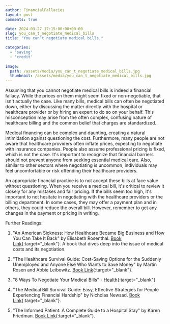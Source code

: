 ```yaml
---
author: FinancialFallacies
layout: post
comments: true

date: 2024-03-27 17:15:00:00+00:00  
slug: you_can_t_negotiate_medical_bills
title: "You can’t negotiate medical bills."

categories:
  - 'saving'
  - 'credit'
  
image:
  path: /assets/media/you_can_t_negotiate_medical_bills.jpg
  thumbnail: /assets/media/you_can_t_negotiate_medical_bills.jpg
---
```


Assuming that you cannot negotiate medical bills is indeed a financial fallacy. While the prices on them might seem fixed or non-negotiable, that isn't actually the case. Like many bills, medical bills can often be negotiated down, either by discussing the matter directly with the hospital or healthcare provider or by hiring an expert to do so on your behalf. This misconception may arise from the often complex, confusing nature of healthcare billing and the common belief that charges are standardized. 

Medical financing can be complex and daunting, creating a natural intimidation against questioning the cost. Furthermore, many people are not aware that healthcare providers often inflate prices, expecting to negotiate with insurance companies. People also assume professional pricing is fixed, which is not the case. It's important to recognize that financial barriers should not prevent anyone from seeking essential medical care. Also, similar to other sectors where negotiating is uncommon, individuals may feel uncomfortable or risk offending their healthcare providers.

An appropriate financial practice is to not accept these bills at face value without questioning. When you receive a medical bill, it's critical to review it closely for any mistakes and fair pricing. If the bills seem too high, it's important to not hesitate in negotiating with the healthcare providers or the billing department. In some cases, they may offer a payment plan and in others, they could reduce the overall bill. However, remember to get any changes in the payment or pricing in writing.

Further Readings:

1. "An American Sickness: How Healthcare Became Big Business and How You Can Take It Back" by Elisabeth Rosenthal. [Book Link](https://www.amazon.com/American-Sickness-Healthcare-Became-Business/dp/1594206759/ref=nosim?tag=financialfall-20){:target="_blank"}. A book that dives deep into the issue of medical costs and its negotiation.
   
2. "The Healthcare Survival Guide: Cost-Saving Options for the Suddenly Unemployed and Anyone Else Who Wants to Save Money" by Martin Rosen and Abbie Leibowitz. [Book Link](https://www.amazon.com/Healthcare-Survival-Cost-Saving-Suddenly-Unemployed/dp/0984069607/ref=nosim?tag=financialfall-20){:target="_blank"}.

3. "8 Ways To Negotiate Your Medical Bills" - [Health](https://www.health.com/money/negotiate-medical-bills){:target="_blank"}

4. "The Medical Bill Survival Guide: Easy, Effective Strategies for People Experiencing Financial Hardship" by Nicholas Newsad. [Book Link](https://www.amazon.com/Medical-Bill-Survival-Guide-Experiencing/dp/0615352839/ref=nosim?tag=financialfall-20){:target="_blank"}.

5. "The Informed Patient: A Complete Guide to a Hospital Stay" by Karen Friedman. [Book Link](https://www.amazon.com/Informed-Patient-Complete-Hospital-Politics/dp/150170995X/ref=nosim?tag=financialfall-20){:target="_blank"}.
